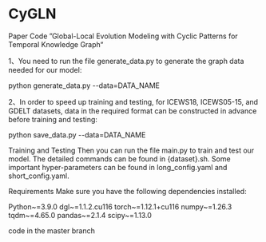 # CyGLN
Paper Code ”Global-Local Evolution Modeling with Cyclic Patterns for Temporal Knowledge Graph“

1、You need to run the file generate_data.py to generate the graph data needed for our model:

python generate_data.py --data=DATA_NAME

2、In order to speed up training and testing, for ICEWS18, ICEWS05-15, and GDELT datasets, data in the required format can be constructed in advance before training and testing:

python save_data.py --data=DATA_NAME

Training and Testing
Then you can run the file main.py to train and test our model. The detailed commands can be found in {dataset}.sh. Some important hyper-parameters can be found in long_config.yaml and short_config.yaml.

Requirements
Make sure you have the following dependencies installed:

Python~=3.9.0
dgl~=1.1.2.cu116
torch~=1.12.1+cu116
numpy~=1.26.3
tqdm~=4.65.0
pandas~=2.1.4
scipy~=1.13.0

code in the master branch
